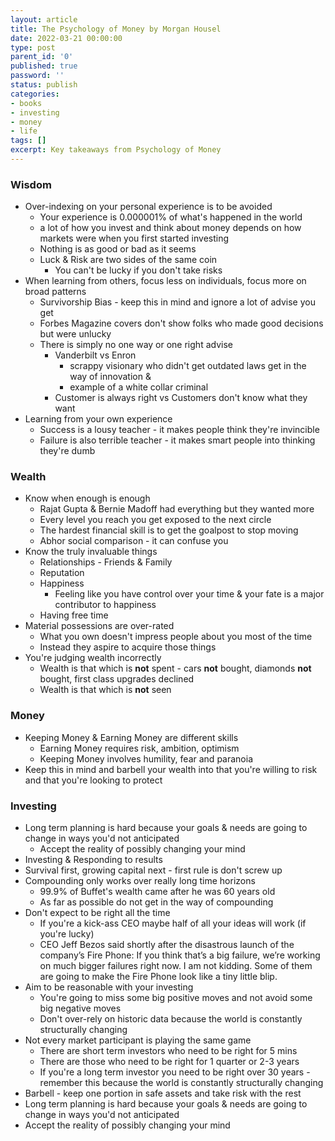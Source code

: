 ```yaml
---
layout: article
title: The Psychology of Money by Morgan Housel
date: 2022-03-21 00:00:00
type: post
parent_id: '0'
published: true
password: ''
status: publish
categories:
- books
- investing
- money
- life
tags: []
excerpt: Key takeaways from Psychology of Money
---
```

### Wisdom

- Over-indexing on your personal experience is to be avoided
    - Your experience is 0.000001% of what's happened in the world
    - a lot of how you invest and think about money depends on how markets were when you first started investing
    - Nothing is as good or bad as it seems
    - Luck & Risk are two sides of the same coin
        - You can't be lucky if you don't take risks
- When learning from others, focus less on individuals, focus more on broad patterns
    - Survivorship Bias - keep this in mind and ignore a lot of advise you get
    -  Forbes Magazine covers don't show folks who made good decisions but were unlucky
    -  There is simply no one way or one right advise
	    - Vanderbilt vs Enron
		    - scrappy visionary who didn't get outdated laws get in the way of innovation &
		    - example of a white collar criminal
		- Customer is always right vs Customers don't know what they want
- Learning from your own experience
    - Success is a lousy teacher - it makes people think they're invincible
    - Failure is also terrible teacher - it makes smart people into thinking they're dumb

### Wealth
- Know when enough is enough
    - Rajat Gupta & Bernie Madoff had everything but they wanted more
    - Every level you reach you get exposed to the next circle
    - The hardest financial skill is to get the goalpost to stop moving
    - Abhor social comparison - it can confuse you
- Know the truly invaluable things
    - Relationships - Friends & Family
    - Reputation
    - Happiness
	    - Feeling like you have control over your time & your fate is a major contributor to happiness
    - Having free time
- Material possessions are over-rated
    - What you own doesn't impress people about you most of the time
    - Instead they aspire to acquire those things
- You're judging wealth incorrectly
    - Wealth is that which is **not** spent - cars **not** bought, diamonds **not** bought, first class upgrades declined
    - Wealth is that which is **not** seen

### Money
- Keeping Money & Earning Money are different skills
    - Earning Money requires risk, ambition, optimism
    - Keeping Money involves humility, fear and paranoia
- Keep this in mind and barbell your wealth into that you're willing to risk and that you're looking to protect

### Investing
- Long term planning is hard because your goals & needs are going to change in ways you'd not anticipated
    - Accept the reality of possibly changing your mind
- Investing & Responding to results
- Survival first, growing capital next - first rule is don't screw up
- Compounding only works over really long time horizons
    - 99.9% of Buffet's wealth came after he was 60 years old
    - As far as possible do not get in the way of compounding
- Don't expect to be right all the time
    - If you're a kick-ass CEO maybe half of all your ideas will work (if you're lucky)
    - CEO Jeff Bezos said shortly after the disastrous launch of the company’s Fire Phone: If you think that’s a big failure, we’re working on much bigger failures right now. I am not kidding. Some of them are going to make the Fire Phone look like a tiny little blip.
- Aim to be reasonable with your investing
    - You're going to miss some big positive moves and not avoid some big negative moves
    - Don't over-rely on historic data because the world is constantly structurally changing
- Not every market participant is playing the same game
    - There are short term investors who need to be right for 5 mins
    - There are those who need to be right for 1 quarter or 2-3 years
    - If you're a long term investor you need to be right over 30 years - remember this because the world is constantly structurally changing
- Barbell - keep one portion in safe assets and take risk with the rest
- Long term planning is hard because your goals & needs are going to change in ways you'd not anticipated
- Accept the reality of possibly changing your mind
